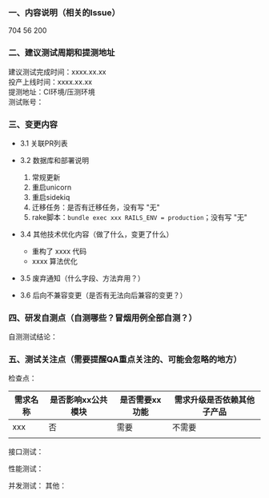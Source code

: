 ### 一、内容说明（相关的Issue）
704
56
200


### 二、建议测试周期和提测地址
建议测试完成时间：xxxx.xx.xx  
投产上线时间：xxxx.xx.xx  
提测地址：CI环境/压测环境  
测试账号：

### 三、变更内容
* 3.1 关联PR列表

* 3.2 数据库和部署说明
    1. 常规更新
    2. 重启unicorn
    3. 重启sidekiq
    4. 迁移任务：是否有迁移任务，没有写 "无"
    5. rake脚本：`bundle exec xxx RAILS_ENV = production`；没有写 "无"

* 3.4 其他技术优化内容（做了什么，变更了什么）
    - 重构了 xxxx 代码
    - xxxx 算法优化


* 3.5 废弃通知（什么字段、方法弃用？）



* 3.6  后向不兼容变更（是否有无法向后兼容的变更？）



### 四、研发自测点（自测哪些？冒烟用例全部自测？）
自测测试结论：


### 五、测试关注点（需要提醒QA重点关注的、可能会忽略的地方）
检查点：

| 需求名称 | 是否影响xx公共模块 | 是否需要xx功能 | 需求升级是否依赖其他子产品 |
|------|------------|----------|---------------|
| xxx  | 否          | 需要       | 不需要           |
|      |            |          |               |

接口测试：

性能测试：

并发测试：
其他：
